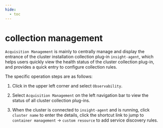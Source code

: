 ```yaml
---
hide:
  - toc
---
```


# collection management

`Acquisition Management` is mainly to centrally manage and display the entrance of the cluster installation collection plug-in `insight-agent`, which helps users quickly view the health status of the cluster collection plug-in, and provides a quick entry to configure collection rules.

The specific operation steps are as follows:

1. Click in the upper left corner and select `Observability`.

    

2. Select `Acquisition Management` on the left navigation bar to view the status of all cluster collection plug-ins.

    

3. When the cluster is connected to `insight-agent` and is running, click `cluster name` to enter the details, click the shortcut link to jump to `container management` -> `custom resource` to add service discovery rules.

    